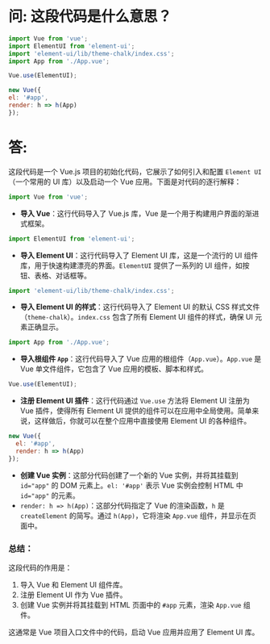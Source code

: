 # 问: 这段代码是什么意思？

```js
import Vue from 'vue';
import ElementUI from 'element-ui';
import 'element-ui/lib/theme-chalk/index.css';
import App from './App.vue';

Vue.use(ElementUI);

new Vue({
el: '#app',
render: h => h(App)
});

```


# 答:

这段代码是一个 Vue.js 项目的初始化代码，它展示了如何引入和配置 `Element UI`（一个常用的 UI 库）以及启动一个 Vue 应用。下面是对代码的逐行解释：

```javascript
import Vue from 'vue';
```
- **导入 Vue**：这行代码导入了 Vue.js 库，Vue 是一个用于构建用户界面的渐进式框架。

```javascript
import ElementUI from 'element-ui';
```
- **导入 Element UI**：这行代码导入了 Element UI 库，这是一个流行的 UI 组件库，用于快速构建漂亮的界面。`ElementUI` 提供了一系列的 UI 组件，如按钮、表格、对话框等。

```javascript
import 'element-ui/lib/theme-chalk/index.css';
```
- **导入 Element UI 的样式**：这行代码导入了 Element UI 的默认 CSS 样式文件（`theme-chalk`）。`index.css` 包含了所有 Element UI 组件的样式，确保 UI 元素正确显示。

```javascript
import App from './App.vue';
```
- **导入根组件 `App`**：这行代码导入了 Vue 应用的根组件（`App.vue`）。`App.vue` 是 Vue 单文件组件，它包含了 Vue 应用的模板、脚本和样式。

```javascript
Vue.use(ElementUI);
```
- **注册 Element UI 插件**：这行代码通过 `Vue.use` 方法将 Element UI 注册为 Vue 插件，使得所有 Element UI 提供的组件可以在应用中全局使用。简单来说，这样做后，你就可以在整个应用中直接使用 Element UI 的各种组件。

```javascript
new Vue({
  el: '#app',
  render: h => h(App)
});
```
- **创建 Vue 实例**：这部分代码创建了一个新的 Vue 实例，并将其挂载到 `id="app"` 的 DOM 元素上。`el: '#app'` 表示 Vue 实例会控制 HTML 中 `id="app"` 的元素。
- `render: h => h(App)`：这部分代码指定了 Vue 的渲染函数，`h` 是 `createElement` 的简写。通过 `h(App)`，它将渲染 `App.vue` 组件，并显示在页面中。

### 总结：
这段代码的作用是：
1. 导入 Vue 和 Element UI 组件库。
2. 注册 Element UI 作为 Vue 插件。
3. 创建 Vue 实例并将其挂载到 HTML 页面中的 `#app` 元素，渲染 `App.vue` 组件。

这通常是 Vue 项目入口文件中的代码，启动 Vue 应用并应用了 Element UI 库。
